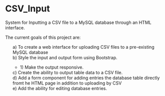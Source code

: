 # CSV_Input
System for Inputting a CSV file to a MySQL database through an HTML interface.<br />

The current goals of this project are:<br />
  <ul style="list-style-type: none;">
  <li>a) To create a web interface for uploading CSV files to a pre-existing MySQL database</li>
  <li>b) Style the input and output form using Bootstrap.</li>
     <ul>
     <li>1) Make the output responsive.</li>
     </ul>
  <li>c) Create the ability to output table data to a CSV file.</li>
  <li>d) Add a form component for adding entries the database table directly fromt he HTML page in addition to uploading by CSV</li>
  <li>e) Add the ability for editing database entries.</li>
 </ul>
